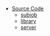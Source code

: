* [Source Code](source-code.md)
  * [subjob](source-code/subjob.md)
  * [library](source-code/library.md)
  * [server](source-code/server.md)